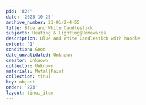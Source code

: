 ```yaml
---
pid: '824'
date: '2023-10-25'
archive_number: 23-01/2-4-55
title: Blue and White Candlestick
subjects: Heating & Lighting|Homewares
description: Blue and White Candlestick with handle
extent: '1'
condition: Good
date_unvalidated: Unknown
creator: Unknown
collector: Unknown
materials: Metal|Paint
collection: tinui
key: object
order: '823'
layout: tinui_item
---
```

